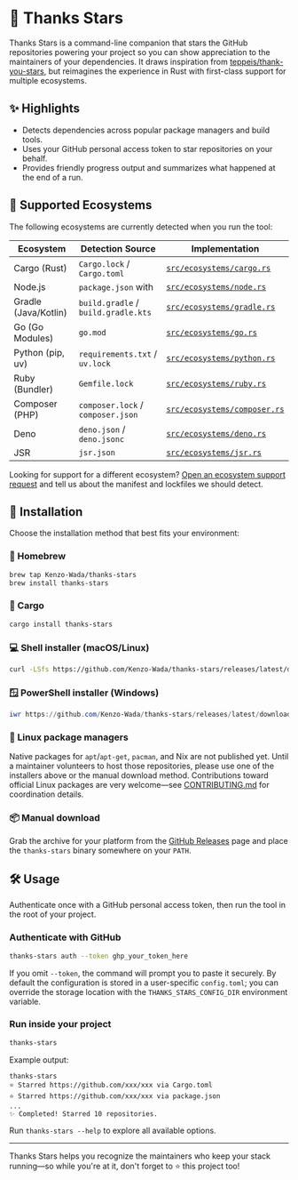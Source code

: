 # 🌟 Thanks Stars

Thanks Stars is a command-line companion that stars the GitHub repositories powering your project so you can show appreciation to the maintainers of your dependencies. It draws inspiration from [teppeis/thank-you-stars](https://github.com/teppeis/thank-you-stars), but reimagines the experience in Rust with first-class support for multiple ecosystems.

## ✨ Highlights

- Detects dependencies across popular package managers and build tools.
- Uses your GitHub personal access token to star repositories on your behalf.
- Provides friendly progress output and summarizes what happened at the end of a run.

## 🧭 Supported Ecosystems

The following ecosystems are currently detected when you run the tool:

| Ecosystem            | Detection Source                    | Implementation                                             |
| -------------------- | ----------------------------------- | ---------------------------------------------------------- |
| Cargo (Rust)         | `Cargo.lock` / `Cargo.toml`         | [`src/ecosystems/cargo.rs`](src/ecosystems/cargo.rs)       |
| Node.js              | `package.json` with                 | [`src/ecosystems/node.rs`](src/ecosystems/node.rs)         |
| Gradle (Java/Kotlin) | `build.gradle` / `build.gradle.kts` | [`src/ecosystems/gradle.rs`](src/ecosystems/gradle.rs)     |
| Go (Go Modules)      | `go.mod`                            | [`src/ecosystems/go.rs`](src/ecosystems/go.rs)             |
| Python (pip, uv)     | `requirements.txt` / `uv.lock`      | [`src/ecosystems/python.rs`](src/ecosystems/python.rs)     |
| Ruby (Bundler)       | `Gemfile.lock`                      | [`src/ecosystems/ruby.rs`](src/ecosystems/ruby.rs)         |
| Composer (PHP)       | `composer.lock` / `composer.json`   | [`src/ecosystems/composer.rs`](src/ecosystems/composer.rs) |
| Deno                 | `deno.json` / `deno.jsonc`          | [`src/ecosystems/deno.rs`](src/ecosystems/deno.rs)         |
| JSR                  | `jsr.json`                          | [`src/ecosystems/jsr.rs`](src/ecosystems/jsr.rs)           |

Looking for support for a different ecosystem? [Open an ecosystem support request](https://github.com/Kenzo-Wada/thanks-stars/issues/new?template=ecosystem_support_request.md) and tell us about the manifest and lockfiles we should detect.

## 🚀 Installation

Choose the installation method that best fits your environment:

### 🍺 Homebrew

```bash
brew tap Kenzo-Wada/thanks-stars
brew install thanks-stars
```

### 🦀 Cargo

```bash
cargo install thanks-stars
```

### 💻 Shell installer (macOS/Linux)

```bash
curl -LSfs https://github.com/Kenzo-Wada/thanks-stars/releases/latest/download/thanks-stars-installer.sh | sh
```

### 🪟 PowerShell installer (Windows)

```powershell
iwr https://github.com/Kenzo-Wada/thanks-stars/releases/latest/download/thanks-stars-installer.ps1 -useb | iex
```

### 🐧 Linux package managers

Native packages for `apt`/`apt-get`, `pacman`, and Nix are not published yet. Until a maintainer volunteers to host those repositories, please use one of the installers above or the manual download method. Contributions toward official Linux packages are very welcome—see [CONTRIBUTING.md](CONTRIBUTING.md) for coordination details.

### 📦 Manual download

Grab the archive for your platform from the [GitHub Releases](https://github.com/Kenzo-Wada/thanks-stars/releases) page and place the `thanks-stars` binary somewhere on your `PATH`.

## 🛠 Usage

Authenticate once with a GitHub personal access token, then run the tool in the root of your project.

### Authenticate with GitHub

```bash
thanks-stars auth --token ghp_your_token_here
```

If you omit `--token`, the command will prompt you to paste it securely. By default the configuration is stored in a user-specific `config.toml`; you can override the storage location with the `THANKS_STARS_CONFIG_DIR` environment variable.

### Run inside your project

```bash
thanks-stars
```

Example output:

```
thanks-stars
⭐ Starred https://github.com/xxx/xxx via Cargo.toml
⭐ Starred https://github.com/xxx/xxx via package.json
...
✨ Completed! Starred 10 repositories.
```

Run `thanks-stars --help` to explore all available options.

---

Thanks Stars helps you recognize the maintainers who keep your stack running—so while you're at it, don't forget to ⭐ this project too!
